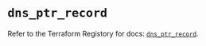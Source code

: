 # `dns_ptr_record`

Refer to the Terraform Registory for docs: [`dns_ptr_record`](https://registry.terraform.io/providers/hashicorp/dns/3.3.1/docs/resources/ptr_record).
